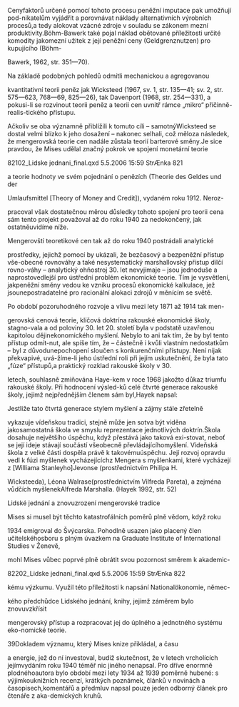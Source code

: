 
Cenyfaktorů určené pomocí tohoto procesu peněžní imputace pak umožňují pod-nikatelům vyjádřit a porovnávat náklady alternativních výrobních procesů,a tedy alokovat vzácné zdroje v souladu se zákonem mezní produktivity.Böhm-Bawerk také pojal náklad obětované příležitosti určité komodity jakomezní užitek z její peněžní ceny (Geldgrenznutzen) pro kupujícího (Böhm-

Bawerk, 1962, str. 351—70).

Na základě podobných pohledů odmítli mechanickou a agregovanou

kvantitativní teorii peněz jak Wicksteed (1967, sv. 1, str. 135—41; sv. 2, str. 575—623, 768—69, 825—26), tak Davenport (1968, str. 254—331), a pokusi-li se rozvinout teorii peněz a teorii cen uvnitř rámce „mikro“ příčinně-realis-tického přístupu.

Ačkoliv se oba významně přiblížili k tomuto cíli – samotnýWicksteed se dostal velmi blízko k jeho dosažení – nakonec selhali, což měloza následek, že mengerovská teorie cen nadále zůstala teorií barterové směny.Je sice pravdou, že Mises udělal značný pokrok ve spojení monetární teorie

82102_Lidske jednani_final.qxd 5.5.2006 15:59 StrÆnka 821

a teorie hodnoty ve svém pojednání o penězích (Theorie des Geldes und der

Umlaufsmittel [Theory of Money and Credit]), vydaném roku 1912. Neroz-

pracoval však dostatečnou měrou důsledky tohoto spojení pro teorii cena sám tento projekt považoval až do roku 1940 za nedokončený, jak ostatněuvidíme níže.

Mengerovští teoretikové cen tak až do roku 1940 postrádali analytické

prostředky, jejichž pomocí by ukázali, že bezčasový a bezpeněžní přístup vše-obecné rovnováhy a také nesystematický marshallovský přístup dílčí rovno-váhy – analytický ohňostroj 30. let nevyjímaje – jsou jednoduše a naprostovedlejší pro ústřední problém ekonomické teorie. Tím je vysvětlení, jakpeněžní směny vedou ke vzniku procesů ekonomické kalkulace, jež jsounepostradatelné pro racionální alokaci zdrojů v měnícím se světě.

Po období pozoruhodného rozvoje a vlivu mezi lety 1871 až 1914 tak men-

gerovská cenová teorie, klíčová doktrína rakouské ekonomické školy, stagno-vala a od poloviny 30. let 20. století byla v podstatě uzavřenou kapitolou dějinekonomického myšlení. Nebylo to ani tak tím, že by byl tento přístup odmít-nut, ale spíše tím, že – částečně i kvůli vlastním nedostatkům – byl z důvodunepochopení sloučen s konkurenčními přístupy. Není nijak překvapivé, uvá-žíme-li jeho ústřední roli při jejím uskutečnění, že byla tato „fúze“ přístupů,a praktický rozklad rakouské školy v 30.

letech, souhlasně zmiňována Haye-kem v roce 1968 jakožto důkaz triumfu rakouské školy. Při hodnocení výsled-ků celé čtvrté generace rakouské školy, jejímž nejpřednějším členem sám byl,Hayek napsal:

Jestliže tato čtvrtá generace stylem myšlení a zájmy stále zřetelně

vykazuje vídeňskou tradici, stejně může jen sotva být viděna jakosamostatná škola ve smyslu reprezentace jednotlivých doktrín.Škola dosahuje největšího úspěchu, když přestává jako taková exi-stovat, neboť se její ideje stávají součástí všeobecně převládajícíhomyšlení. Vídeňská škola z velké části dospěla právě k takovémuúspěchu. Její rozvoj opravdu vedl k fúzi myšlenek vycházejícíchz Mengera s myšlenkami, které vycházejí z [Williama Stanleyho]Jevonse (prostřednictvím Philipa H.

Wicksteeda), Léona Walrase(prostřednictvím Vilfreda Pareta), a zejména vůdčích myšlenekAlfreda Marshalla. (Hayek 1992, str. 52)

Lidské jednání a znovuzrození mengerovské tradice

Mises si musel být těchto katastrofálních poměrů plně vědom, když roku

1934 emigroval do Švýcarska. Pohodlně usazen jako placený člen učitelskéhosboru s plným úvazkem na Graduate Institute of International Studies v Ženevě,

mohl Mises vůbec poprvé plně obrátit svou pozornost směrem k akademic-

82202_Lidske jednani_final.qxd 5.5.2006 15:59 StrÆnka 822

kému výzkumu. Využil této příležitosti k napsání Nationalökonomie, němec-

kého předchůdce Lidského jednání, knihy, jejímž záměrem bylo znovuvzkřísit

mengerovský přístup a rozpracovat jej do úplného a jednotného systému eko-nomické teorie.

39Dokladem významu, který Mises knize přikládal, a času

a energie, jež do ní investoval, budiž skutečnost, že v letech vrcholících jejímvydáním roku 1940 téměř nic jiného nenapsal. Pro dříve enormně plodnéhoautora bylo období mezi lety 1934 až 1939 poměrně hubené: s výjimkouknižních recenzí, krátkých poznámek, článků v novinách a časopisech,komentářů a předmluv napsal pouze jeden odborný článek pro čtenáře z aka-demických kruhů.
